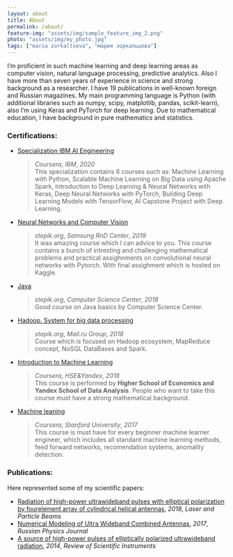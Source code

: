 ```yaml
---
layout: about
title: About
permalink: /about/
feature-img: "assets/img/sample_feature_img_2.png"
photo: "assets/img/my_photo.jpg"
tags: ["maria zorkaltseva", "мария зоркальцева"]
---
```


I’m proficient in such machine learning and deep learning areas as computer vision, natural language processing, predictive analytics. Also I have more than seven years of experience in science and strong background as a researcher. I have 19 publications in well-known foreign and Russian magazines. My main programming language is Python (with additional libraries such as numpy, scipy, matplotlib, pandas, scikit-learn), also I’m using Keras and PyTorch for deep learning. Due to mathematical education, I have background in pure mathematics and statistics.

### Certifications:
- [Specialization IBM AI Engineering](https://www.coursera.org/account/accomplishments/specialization/XS3WVRQXBC4Z)
    >*Coursera*, *IBM*, *2020*<br />
    This specialization contains 6 courses such as: Machine Learning with Python, Scalable Machine Learning on Big Data using Apache Spark, Introduction to Deep Learning &
    Neural Networks with Keras, Deep Neural Networks with PyTorch, Building Deep Learning Models
    with TensorFlow, AI Capstone Project with Deep Learning.
- [Neural Networks and Computer Vision](https://stepik.org/cert/223206)
    >*stepik.org*, *Samsung RnD Center*, *2019*<br />
    It was amazing course which I can advice to you. This course contains a bunch of intresting and challenging mathematical problems and practical assighnments on convolutional neural networks with Pytorch. With final assighment which is hosted on Kaggle.
- [Java](https://stepik.org/cert/114656)
    >*stepik.org*, *Computer Science Center*, *2018*<br />
    Good course on Java basics by Computer Science Center.
- [Hadoop. System for big data processing](https://stepik.org/cert/106998)
    >*stepik.org*, *Mail.ru Group*, *2018*<br />
    Course which is focused on Hadoop ecosystem, MapReduce concept, NoSQL DataBases and Spark. 
- [Introduction to Machine Learning](https://www.coursera.org/account/accomplishments/certificate/3PQD4U7UTPJ6)
    >*Coursera*, *HSE&Yandex*, *2018*<br />
    This course is performed by **Higher School of Economics and Yandex School of Data Analysis**. People who want to take this course must have a strong mathematical background. 
- [Machine leaning](https://www.coursera.org/account/accomplishments/certificate/7XSCNX4AL85L)
    >*Coursera*, *Stanford University*, *2017*<br />
    This course is must have for every beginner machine learner engineer, which includes all standard
 machine learning methods, feed forward networks, recomendation systems, anomality detection.<br />

### Publications:<br />
Here represented some of my scientific papers:<br />

 - [Radiation of high-power ultrawideband pulses with elliptical polarization by fourelement
array of cylindrical helical antennas](/assets/pdf/laser&particle.pdf), *2018*, *Laser and Particle Beams*<br />
- [Numerical Modeling of Ultra Wideband Combined Antennas](/assets/pdf/numerical_modeling.pdf), *2017*, *Russian Physics Journal*<br />
- [A source of high-power pulses of elliptically polarized ultrawideband radiation](/assets/pdf/rsi.pdf), *2014*, *Review of Scientific Instruments*<br />